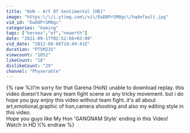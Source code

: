 ```yaml
---
title: "HoN - Art Of Sentimental [HD]"
image: "https:\/\/i.ytimg.com\/vi\/EwD8PrSM8gc\/hqdefault.jpg"
vid_id: "EwD8PrSM8gc"
categories: "Gaming"
tags: ["heroes","of","newerth"]
date: "2021-09-17T02:52:06+03:00"
vid_date: "2012-08-06T18:49:43Z"
duration: "PT5M23S"
viewcount: "1052"
likeCount: "18"
dislikeCount: "29"
channel: "Phyxerable"
---
```

{% raw %}I'm sorry for that Garena (HoN) unable to download replay. this video doesn't have any team fight scene or any tricky movement. but i do hope you guy enjoy this video without team fight..it's all about art,emotional,graphic of hon,camera shooting and also my editing style in this video. <br />Hope you guys like My Hon 'GANGNAM Style' ending in this Video!<br />Watch in HD !{% endraw %}
